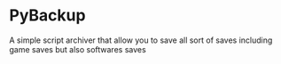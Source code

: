 # PyBackup
A simple script archiver that allow you to save all sort of saves including game saves but also softwares saves
